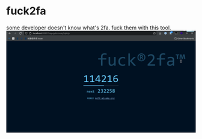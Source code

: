 # fuck2fa

some developer doesn't know what's 2fa. fuck them with this tool.
![fuck2fa](screenshot.png)
